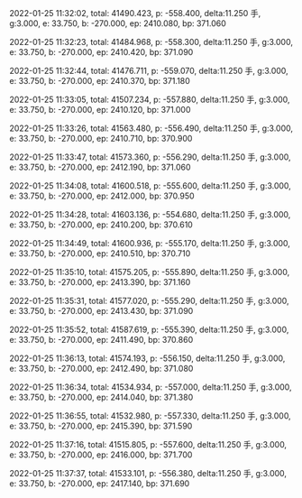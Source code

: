 2022-01-25 11:32:02, total: 41490.423, p: -558.400, delta:11.250 手, g:3.000, e: 33.750, b: -270.000, ep: 2410.080, bp: 371.060

2022-01-25 11:32:23, total: 41484.968, p: -558.300, delta:11.250 手, g:3.000, e: 33.750, b: -270.000, ep: 2410.420, bp: 371.090

2022-01-25 11:32:44, total: 41476.711, p: -559.070, delta:11.250 手, g:3.000, e: 33.750, b: -270.000, ep: 2410.370, bp: 371.180

2022-01-25 11:33:05, total: 41507.234, p: -557.880, delta:11.250 手, g:3.000, e: 33.750, b: -270.000, ep: 2410.120, bp: 371.000

2022-01-25 11:33:26, total: 41563.480, p: -556.490, delta:11.250 手, g:3.000, e: 33.750, b: -270.000, ep: 2410.710, bp: 370.900

2022-01-25 11:33:47, total: 41573.360, p: -556.290, delta:11.250 手, g:3.000, e: 33.750, b: -270.000, ep: 2412.190, bp: 371.060

2022-01-25 11:34:08, total: 41600.518, p: -555.600, delta:11.250 手, g:3.000, e: 33.750, b: -270.000, ep: 2412.000, bp: 370.950

2022-01-25 11:34:28, total: 41603.136, p: -554.680, delta:11.250 手, g:3.000, e: 33.750, b: -270.000, ep: 2410.200, bp: 370.610

2022-01-25 11:34:49, total: 41600.936, p: -555.170, delta:11.250 手, g:3.000, e: 33.750, b: -270.000, ep: 2410.510, bp: 370.710

2022-01-25 11:35:10, total: 41575.205, p: -555.890, delta:11.250 手, g:3.000, e: 33.750, b: -270.000, ep: 2413.390, bp: 371.160

2022-01-25 11:35:31, total: 41577.020, p: -555.290, delta:11.250 手, g:3.000, e: 33.750, b: -270.000, ep: 2413.430, bp: 371.090

2022-01-25 11:35:52, total: 41587.619, p: -555.390, delta:11.250 手, g:3.000, e: 33.750, b: -270.000, ep: 2411.490, bp: 370.860

2022-01-25 11:36:13, total: 41574.193, p: -556.150, delta:11.250 手, g:3.000, e: 33.750, b: -270.000, ep: 2412.490, bp: 371.080

2022-01-25 11:36:34, total: 41534.934, p: -557.000, delta:11.250 手, g:3.000, e: 33.750, b: -270.000, ep: 2414.040, bp: 371.380

2022-01-25 11:36:55, total: 41532.980, p: -557.330, delta:11.250 手, g:3.000, e: 33.750, b: -270.000, ep: 2415.390, bp: 371.590

2022-01-25 11:37:16, total: 41515.805, p: -557.600, delta:11.250 手, g:3.000, e: 33.750, b: -270.000, ep: 2416.000, bp: 371.700

2022-01-25 11:37:37, total: 41533.101, p: -556.380, delta:11.250 手, g:3.000, e: 33.750, b: -270.000, ep: 2417.140, bp: 371.690